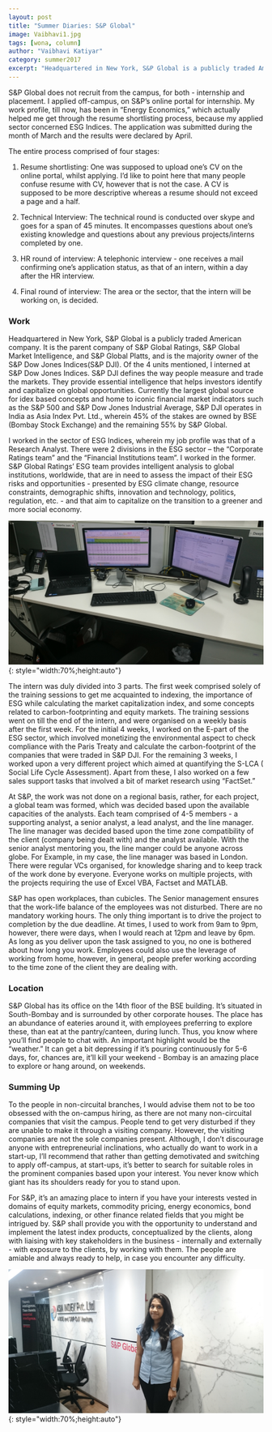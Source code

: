 ```yaml
---
layout: post
title: "Summer Diaries: S&P Global"
image: Vaibhavi1.jpg
tags: [wona, column]
author: "Vaibhavi Katiyar"
category: summer2017 
excerpt: "Headquartered in New York, S&P Global is a publicly traded American company. It is the parent company of S&P Global Ratings, S&P Global Market Intelligence, and S&P Global Platts, and is the majority owner of the S&P Dow Jones Indices(S&P DJI)."
---
```


S&P Global does not recruit from the campus, for both - internship and placement. I applied off-campus, on S&P’s online portal for internship. My work profile, till now, has been in “Energy Economics,” which actually helped me get through the resume shortlisting process, because my applied sector concerned ESG Indices. The application was submitted during the month of March and the results were declared by April. 

The entire process comprised of four stages:

1. Resume shortlisting: One was supposed to upload one’s CV on the online portal, whilst applying. I’d like to point here that many people confuse resume with CV, however that is not the case. A CV is supposed to be more descriptive whereas a resume should not exceed a page and a half.

2. Technical Interview: The technical round is conducted over skype and goes for a span of 45 minutes. It encompasses questions about one’s existing knowledge and questions about any previous projects/interns completed by one.

3. HR round of interview: A telephonic interview - one receives a mail confirming one’s application status, as that of an intern, within a day after the HR interview.

4. Final round of interview: The area or the sector, that the intern will be working on, is decided.

### Work

Headquartered in New York, S&P Global is a publicly traded American company. It is the parent company of S&P Global Ratings, S&P Global Market Intelligence, and S&P Global Platts, and is the majority owner of the S&P Dow Jones Indices(S&P DJI). Of the 4 units mentioned, I interned at S&P Dow Jones Indices. 
S&P DJI defines the way people measure and trade the markets. They provide essential intelligence that helps investors identify and capitalize on global opportunities. Currently the largest global source for idex based concepts and home to iconic financial market indicators such as the S&P 500 and S&P Dow Jones Industrial Average, S&P DJI operates in India as Asia Index Pvt. Ltd., wherein 45% of the stakes are owned by BSE (Bombay Stock Exchange) and the remaining 55% by S&P Global.
 
I worked in the sector of ESG Indices, wherein my job profile was that of a Research Analyst. There were 2 divisions in the ESG sector – the “Corporate Ratings team” and the “Financial Institutions team”. I worked in the former. 
S&P Global Ratings’ ESG team provides intelligent analysis to global institutions, worldwide, that are in need to assess the impact of their ESG risks and opportunities - presented by ESG climate change, resource constraints, demographic shifts, innovation and technology, politics, regulation, etc. - and that aim to capitalize on the transition to a greener and more social economy.

![pic2](/images/posts/Vaibhavi3.JPG){: style="width:70%;height:auto"}
 
The intern was duly divided into 3 parts. The first week comprised solely of the training sessions to get me acquainted to indexing, the importance of ESG while calculating the market capitalization index, and some concepts related to carbon-footprinting and equity markets. The training sessions went on till the end of the intern, and were organised on a weekly basis after the first week. For the initial 4 weeks, I worked on the E-part of the ESG sector, which involved monetizing the environmental aspect to check compliance with the Paris Treaty and calculate the carbon-footprint of the companies that were traded in S&P DJI. For the remaining 3 weeks, I worked upon a very different project which aimed at quantifying the S-LCA ( Social Life Cycle Assessment). Apart from these, I also worked on a few sales support tasks that involved a bit of market research using “FactSet.”

At S&P, the work was not done on a regional basis, rather, for each project, a global team was formed, which was decided based upon the available capacities of the analysts. Each team comprised of 4-5 members - a supporting analyst, a senior analyst, a lead analyst, and the line manager. The line manager was decided based upon the time zone compatibility of the client (company being dealt with) and the analyst available. With the senior analyst mentoring you, the line manger could be anyone across globe. For Example, in my case, the line manager was based in London. There were regular VCs organised, for knowledge sharing and to keep track of the work done by everyone. Everyone works on multiple projects, with the projects requiring the use of Excel VBA, Factset and MATLAB.

S&P has open workplaces, than cubicles. The Senior management ensures that the work-life balance of the employees was not disturbed. There are no mandatory working hours. The only thing important is to drive the project to completion by the due deadline. At times, I used to work from 9am to 9pm, however, there were days, when I would reach at 12pm and leave by 6pm. As long as you deliver upon the task assigned to you, no one is bothered about how long you work. Employees could also use the leverage of working from home, however, in general, people prefer working according to the time zone of the client they are dealing with. 

### Location

S&P Global has its office on the 14th floor of the BSE building. It’s situated in South-Bombay and is surrounded by other corporate houses. The place has an abundance of eateries around it, with employees preferring to explore these, than eat at the pantry/canteen, during lunch. Thus, you know where you’ll find people to chat with. 
An important highlight would be the “weather.” It can get a bit depressing if it’s pouring continuously for 5-6 days, for, chances are, it’ll kill your weekend - Bombay is an amazing place to explore or hang around, on weekends.

### Summing Up

To the people in non-circuital branches, I would advise them not to be too obsessed with the on-campus hiring, as there are not many non-circuital companies that visit the campus. People tend to get very disturbed if they are unable to make it through a visiting company. However, the visiting companies are not the sole companies present. Although, I don’t discourage anyone with entrepreneurial inclinations, who actually do want to work in a start-up, I’ll recommend that rather than getting demotivated and switching to apply off-campus, at start-ups, it’s better to search for suitable roles in the prominent companies based upon your interest.  You never know which giant has its shoulders ready for you to stand upon.

For S&P, it’s an amazing place to intern if you have your interests vested in domains of equity markets, commodity pricing, energy economics, bond calculations, indexing, or other finance related fields that you might be intrigued by. S&P shall provide you with the opportunity to understand and implement the latest index products, conceptualized by the clients, along with liaising with key stakeholders in the business - internally and externally - with exposure to the clients, by working with them. The people are amiable and always ready to help, in case you encounter any difficulty.

![pic3](/images/posts/Vaibhavi2.jpg){: style="width:70%;height:auto"}
